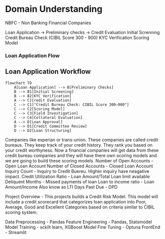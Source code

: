 # Domain Understanding
NBFC - Non Banking Financial Companies

Loan Application -> Preliminary checks -> Credit Evaluation
                    Initial Screnning     Credit Bureau Check (CIBIL Score 300 - 900)
                    KYC Verification      Scoring Model

### Loan Application Flow

## Loan Application Workflow

```mermaid
flowchart TD
    A[Loan Application] --> B[Preliminary Checks]
    B --> B1[Initial Screening]
    B --> B2[KYC Verification]
    A --> C[Credit Evaluation]
    C --> C1["Credit Bureau Check: CIBIL Score 300–900"]
    C --> C2[Scoring Model]
    C --> C3[Field Investigation]
    C --> C4[Collateral Evaluation]
    A --> D[Loan Approval]
    D --> D1[Credit Committee Review]
    D --> D2[Loan Structuring]

```
Companies like experian or trans-union. These companies are called credit bureaus. They keep track of your credit history. They rank you based on your credit worthyness.
Now a financial companies will get data from these credit bureau companies and they will have there own scoring models and we are going to build these scoring models. 
Number of Open Accounts - Open Loan Account
Number of Closed Accounts - Closed Loan Account
Inquiry Count - Inquiry to Credit Buereu. Higher inquiry have neagative impact.
Credit Utilization Ratio - Loan Amount/Total Loan limit available
Deliquent Months - Missed payments of loan
Loan to income ratio - Loan Amount/Income  Also know as LTI
Days Past Due - DPD

Project Overview - This projects builds a Credit Risk Model. This model will include a credit scorecard that categorizes loan application into Poor, Average, Good and Excellent Categories based on criteria similar to CIBIL scoring system. 

Data Preprocessing - Pandas
Feature Engineering - Pandas, Statsmodel
Model Training - sckilt learn, XGBoost
Model Fine Tuning - Optuna
FrontEnd - Streamlit




